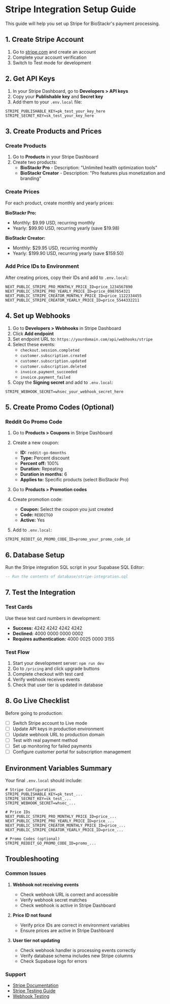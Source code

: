 # Stripe Integration Setup Guide

This guide will help you set up Stripe for BioStackr's payment processing.

## 1. Create Stripe Account

1. Go to [stripe.com](https://stripe.com) and create an account
2. Complete your account verification
3. Switch to Test mode for development

## 2. Get API Keys

1. In your Stripe Dashboard, go to **Developers > API keys**
2. Copy your **Publishable key** and **Secret key**
3. Add them to your `.env.local` file:

```env
STRIPE_PUBLISHABLE_KEY=pk_test_your_key_here
STRIPE_SECRET_KEY=sk_test_your_key_here
```

## 3. Create Products and Prices

### Create Products

1. Go to **Products** in your Stripe Dashboard
2. Create two products:
   - **BioStackr Pro** - Description: "Unlimited health optimization tools"
   - **BioStackr Creator** - Description: "Pro features plus monetization and branding"

### Create Prices

For each product, create monthly and yearly prices:

**BioStackr Pro:**
- Monthly: $9.99 USD, recurring monthly
- Yearly: $99.90 USD, recurring yearly (save $19.98)

**BioStackr Creator:**
- Monthly: $29.95 USD, recurring monthly  
- Yearly: $199.90 USD, recurring yearly (save $159.50)

### Add Price IDs to Environment

After creating prices, copy their IDs and add to `.env.local`:

```env
NEXT_PUBLIC_STRIPE_PRO_MONTHLY_PRICE_ID=price_1234567890
NEXT_PUBLIC_STRIPE_PRO_YEARLY_PRICE_ID=price_0987654321
NEXT_PUBLIC_STRIPE_CREATOR_MONTHLY_PRICE_ID=price_1122334455
NEXT_PUBLIC_STRIPE_CREATOR_YEARLY_PRICE_ID=price_5544332211
```

## 4. Set up Webhooks

1. Go to **Developers > Webhooks** in Stripe Dashboard
2. Click **Add endpoint**
3. Set endpoint URL to: `https://yourdomain.com/api/webhooks/stripe`
4. Select these events:
   - `checkout.session.completed`
   - `customer.subscription.created`
   - `customer.subscription.updated`
   - `customer.subscription.deleted`
   - `invoice.payment_succeeded`
   - `invoice.payment_failed`
5. Copy the **Signing secret** and add to `.env.local`:

```env
STRIPE_WEBHOOK_SECRET=whsec_your_webhook_secret_here
```

## 5. Create Promo Codes (Optional)

### Reddit Go Promo Code

1. Go to **Products > Coupons** in Stripe Dashboard
2. Create a new coupon:
   - **ID:** `reddit-go-6months`
   - **Type:** Percent discount
   - **Percent off:** 100%
   - **Duration:** Repeating
   - **Duration in months:** 6
   - **Applies to:** Specific products (select BioStackr Pro)

3. Go to **Products > Promotion codes**
4. Create promotion code:
   - **Coupon:** Select the coupon you just created
   - **Code:** `REDDITGO`
   - **Active:** Yes

5. Add to `.env.local`:
```env
STRIPE_REDDIT_GO_PROMO_CODE_ID=promo_your_promo_code_id
```

## 6. Database Setup

Run the Stripe integration SQL script in your Supabase SQL Editor:

```sql
-- Run the contents of database/stripe-integration.sql
```

## 7. Test the Integration

### Test Cards

Use these test card numbers in development:

- **Success:** 4242 4242 4242 4242
- **Declined:** 4000 0000 0000 0002
- **Requires authentication:** 4000 0025 0000 3155

### Test Flow

1. Start your development server: `npm run dev`
2. Go to `/pricing` and click upgrade buttons
3. Complete checkout with test card
4. Verify webhook receives events
5. Check that user tier is updated in database

## 8. Go Live Checklist

Before going to production:

- [ ] Switch Stripe account to Live mode
- [ ] Update API keys in production environment
- [ ] Update webhook URL to production domain
- [ ] Test with real payment method
- [ ] Set up monitoring for failed payments
- [ ] Configure customer portal for subscription management

## Environment Variables Summary

Your final `.env.local` should include:

```env
# Stripe Configuration
STRIPE_PUBLISHABLE_KEY=pk_test_...
STRIPE_SECRET_KEY=sk_test_...
STRIPE_WEBHOOK_SECRET=whsec_...

# Price IDs
NEXT_PUBLIC_STRIPE_PRO_MONTHLY_PRICE_ID=price_...
NEXT_PUBLIC_STRIPE_PRO_YEARLY_PRICE_ID=price_...
NEXT_PUBLIC_STRIPE_CREATOR_MONTHLY_PRICE_ID=price_...
NEXT_PUBLIC_STRIPE_CREATOR_YEARLY_PRICE_ID=price_...

# Promo Codes (optional)
STRIPE_REDDIT_GO_PROMO_CODE_ID=promo_...
```

## Troubleshooting

### Common Issues

1. **Webhook not receiving events**
   - Check webhook URL is correct and accessible
   - Verify webhook secret matches
   - Check webhook is active in Stripe Dashboard

2. **Price ID not found**
   - Verify price IDs are correct in environment variables
   - Ensure prices are active in Stripe Dashboard

3. **User tier not updating**
   - Check webhook handler is processing events correctly
   - Verify database schema includes new Stripe columns
   - Check Supabase logs for errors

### Support

- [Stripe Documentation](https://stripe.com/docs)
- [Stripe Testing Guide](https://stripe.com/docs/testing)
- [Webhook Testing](https://stripe.com/docs/webhooks/test)

